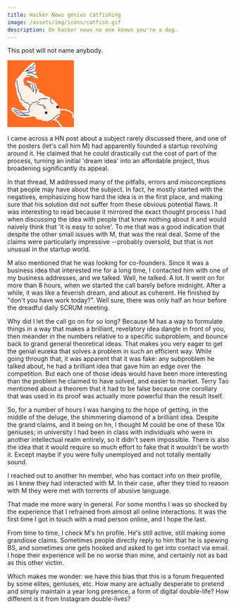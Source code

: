 ```yaml
---
title: Hacker News genius catfishing
image: /assets/img/icons/catfish.gif
description: On hacker news no one knows you're a dog.
---
```


This post will not name anybody.

<img src="/assets/img/icons/catfish.gif" alt="A wobbly catfish." width="30%"/>

I came across a HN post about a subject rarely discussed there, and one of the posters (let's call him M) had apparently founded a startup revolving around it.
He claimed that he could drastically cut the cost of part of the process, turning an initial 'dream idea' into an affordable project, thus broadening significantly its appeal.

In that thread, M addressed many of the pitfalls, errors and misconceptions that people may have about the subject. In fact, he mostly started with the negatives, emphasizing how hard the idea is in the first place, and making sure that his solution did not suffer from these obvious potential flaws.
It was interesting to read because it mirrored the exact thought process I had when discussing the idea with people that knew nothing about it and would naively think that 'it is easy to solve'.
To me that was a good indication that despite the other small issues with M, that was the real deal.
Some of the claims were particularly impressive --probably oversold, but that is not unusual in the startup world.

M also mentioned that he was looking for co-founders.
Since it was a business idea that interested me for a long time, I contacted him with one of my business addresses, and we talked. Well, he talked. A lot.
It went on for more than 8 hours, when we started the call barely before midnight.
After a while, it was like a feverish dream, and about as coherent. He finished by "don't you have work today?". Well sure, there was only half an hour before the dreadful daily SCRUM meeting.

Why did I let the call go on for so long? Because M has a way to formulate things in a way that makes a brilliant, revelatory idea dangle in front of you, then meander in the numbers relative to a specific subproblem, and bounce back to grand general theoretical ideas.
That makes you very eager to get the genial eureka that solves a problem in such an efficient way.
While going through that, it was apparent that it was fake: any subproblem he talked about, he had a brilliant idea that gave him an edge over the competition. But each one of those ideas would have been more interesting than the problem he claimed to have solved, and easier to market.
Terry Tao mentioned about a theorem that it had to be false because one corollary that was used in its proof was actually more powerful than the result itself.

So, for a number of hours I was hanging to the hope of getting, in the middle of the deluge, the shimmering diamond of a brilliant idea. Despite the grand claims, and it being on hn, I thought M could be one of these 10x geniuses; in university I had been in class with individuals who were in another intellectual realm entirely, so it didn't seem impossible.
There is also the idea that it would require so much effort to fake that it wouldn't be worth it.
Except maybe if you were fully unemployed and not totally mentally sound.

I reached out to another hn member, who has contact info on their profile, as I knew they had interacted with M.
In their case, after they tried to reason with M they were met with torrents of abusive language.

That made me more wary in general. For some months I was so shocked by the experience that I refrained from almost all online interactions. It was the first time I got in touch with a mad person online, and I hope the last.

From time to time, I check M's hn profile. He's still active, still making some grandiose claims.
Sometimes people directly reply to him that he is spewing BS, and sometimes one gets hooked and asked to get into contact via email. I hope their experience will be no worse than mine, and certainly not as bad as this other victim.

Which makes me wonder: we have this bias that this is a forum frequented by some elites, geniuses, etc.
How many are actually desperate to pretend and simply maintain a year long presence, a form of digital double-life? How different is it from Instagram double-lives?

